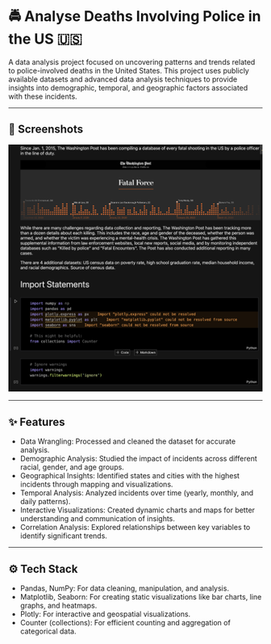 # 🚔 Analyse Deaths Involving Police in the US 🇺🇸

A data analysis project focused on uncovering patterns and trends related to police-involved deaths in the United States. This project uses publicly available datasets and advanced data analysis techniques to provide insights into demographic, temporal, and geographic factors associated with these incidents.

---

## 📸 Screenshots

![Project](analyse_deaths_involving_police_in_the_US.png)

---

## ✨ Features

- Data Wrangling: Processed and cleaned the dataset for accurate analysis.
- Demographic Analysis: Studied the impact of incidents across different racial, gender, and age groups.
- Geographical Insights: Identified states and cities with the highest incidents through mapping and visualizations.
- Temporal Analysis: Analyzed incidents over time (yearly, monthly, and daily patterns).
- Interactive Visualizations: Created dynamic charts and maps for better understanding and communication of insights.
- Correlation Analysis: Explored relationships between key variables to identify significant trends.

---

## ⚙️ Tech Stack

- Pandas, NumPy: For data cleaning, manipulation, and analysis.
- Matplotlib, Seaborn: For creating static visualizations like bar charts, line graphs, and heatmaps.
- Plotly: For interactive and geospatial visualizations.
- Counter (collections): For efficient counting and aggregation of categorical data.
